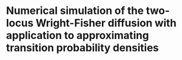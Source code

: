 # Numerical simulation of the two-locus Wright-Fisher diffusion with application to approximating transition probability densities
